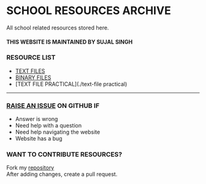 # SCHOOL RESOURCES ARCHIVE

All school related resources stored here.

#### THIS WEBSITE IS MAINTAINED BY SUJAL SINGH

### RESOURCE LIST

- [TEXT FILES](./text-files)
- [BINARY FILES](./binary-files)
- [TEXT FILE PRACTICAL](./text-file practical)


---

### [RAISE AN ISSUE](https://sujaldev.github.io/school/) ON GITHUB IF

- Answer is wrong
- Need help with a question
- Need help navigating the website
- Website has a bug

### WANT TO CONTRIBUTE RESOURCES?

Fork my [repository](https://github.com/sujaldev/school) \
After adding changes, create a pull request.